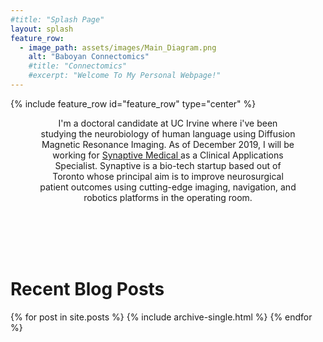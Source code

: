 ```yaml
---
#title: "Splash Page"
layout: splash
feature_row:
  - image_path: assets/images/Main_Diagram.png
    alt: "Baboyan Connectomics"
    #title: "Connectomics"
    #excerpt: "Welcome To My Personal Webpage!"
---
```

{% include feature_row id="feature_row" type="center" %}

<style> .indented { padding-left: 35pt; padding-right: 35pt; } </style>
<div style="text-align:center">
<div class="indented">
<p>
I'm a doctoral candidate at UC Irvine where i've been studying the neurobiology of human language using Diffusion Magnetic Resonance Imaging. As of December 2019, I will be working for <a href="https://www.synaptivemedical.com/" target="_blank"> Synaptive Medical </a> as a Clinical Applications Specialist. Synaptive is a bio-tech startup based out of Toronto whose principal aim is to improve neurosurgical patient outcomes using cutting-edge imaging, navigation, and robotics platforms in the operating room.
</p>
</div>

<br>
<br>
<br>
<br>

<div style="text-align:left">
<H1> Recent Blog Posts </H1>

<!-- {% include feature_row id="Blog_intro" type="center" %} -->

{% for post in site.posts %}
    {% include archive-single.html %}
{% endfor %}

</div>
